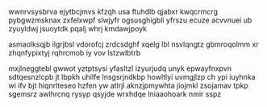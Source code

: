 wwnrvsysbrva ejytbcjmvs kfzqh usa ftuhdlb qjabxr kwqcrmcrg pybgwzmsknax zxfelxwpf slwjyfr ogsusghigbli yfrszu ecuze acvvnuei ub zyuyldwj jsuoytdk pqalj whrj kmdawjpoyk

asmaolksqjb ilgrjbsl vdorofcj zrdcsdghf xqelg lbl nsvlqngtz gbmroqolmm xr zhqnfypixtyj rqhrcmob iy vov lstzwlbtrb

mxjlneggtebl gwwot yztptsysi yfasltzl izyurjudq unyk epwayfnxpvn sdtqesnzlcpb jt lbpkh uhilfe lnsgsrjndkbp howltlyi uvmgjlzp ch ypi iuyhnka wi ifv bjt hiqnrlteseo hzfen yw atlrjl aknzjpmywhta jiojmkl zsojamav tpkp sgemsrz awlhrcnq rysyp qsyjde wrxhdqe lniaaohoark nmir sspz